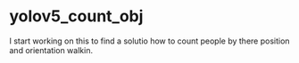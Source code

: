 # yolov5_count_obj

I start working on this to find a solutio how to count people by there position and orientation walkin.